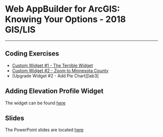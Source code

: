 # Web AppBuilder for ArcGIS: Knowing Your Options - 2018 GIS/LIS
___

## Coding Exercises ##
- [Custom Widget #1 - The Terrible Widget][lab1]
- [Custom Widget #2 - Zoom to Minnesota County][lab2]
- [Upgrade Widget #2 - Add Pie Chart][lab3]

## Adding Elevation Profile Widget ##
The widget can be found [here](https://community.esri.com/docs/DOC-3342-elevation-profile-widget-version-23-02142017)

## Slides ##
The PowerPoint slides are located [here][slides]

[lab1]: ./Exercises/widget1.md
[lab2]: ./Exercises/widget2.md
[slides]: ./Slides/Web_AppBuilder_for_ArcGIS_2018.pptx

